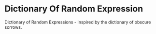 # Dictionary Of Random Expression
Dictionary of Random Expressions - Inspired by the dictionary of obscure sorrows. 
